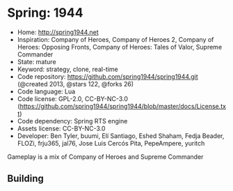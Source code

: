 # Spring: 1944

- Home: http://spring1944.net
- Inspiration: Company of Heroes, Company of Heroes 2, Company of Heroes: Opposing Fronts, Company of Heroes: Tales of Valor, Supreme Commander
- State: mature
- Keyword: strategy, clone, real-time
- Code repository: https://github.com/spring1944/spring1944.git (@created 2013, @stars 122, @forks 26)
- Code language: Lua
- Code license: GPL-2.0, CC-BY-NC-3.0 (https://github.com/spring1944/spring1944/blob/master/docs/License.txt)
- Code dependency: Spring RTS engine
- Assets license: CC-BY-NC-3.0
- Developer: Ben Tyler, buumi, Elí Santiago, Eshed Shaham, Fedja Beader, FLOZi, frju365, jal76, Jose Luis Cercós Pita, PepeAmpere, yuritch

Gameplay is a mix of Company of Heroes and Supreme Commander

## Building
